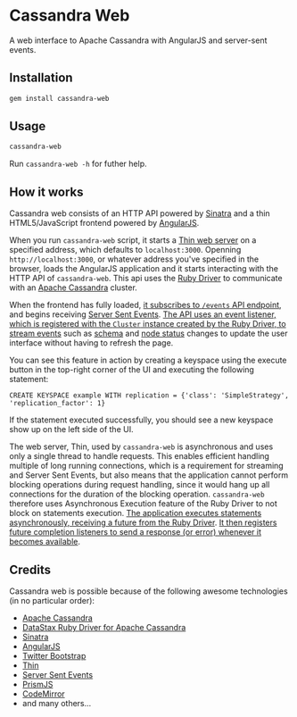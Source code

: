 # Cassandra Web

A web interface to Apache Cassandra with AngularJS and server-sent events.

## Installation

```bash
gem install cassandra-web
```

## Usage

```bash
cassandra-web
```

Run `cassandra-web -h` for futher help.

## How it works

Cassandra web consists of an HTTP API powered by [Sinatra](https://github.com/sinatra/sinatra) and a thin HTML5/JavaScript frontend powered by [AngularJS](https://angularjs.org/).

When you run `cassandra-web` script, it starts a [Thin web server](http://code.macournoyer.com/thin/) on a specified address, which defaults to `localhost:3000`. Openning `http://localhost:3000`, or whatever address you've specified in the browser, loads the AngularJS application and it starts interacting with the HTTP API of `cassandra-web`. This api uses the [Ruby Driver](http://datastax.github.io/ruby-driver/) to communicate with an [Apache Cassandra](http://cassandra.apache.org/) cluster.

When the frontend has fully loaded, [it subscribes to `/events` API endpoint](https://github.com/avalanche123/cassandra-web/blob/master/app/public/js/cassandra.js#L108), and begins receiving [Server Sent Events](http://www.w3.org/TR/2012/WD-eventsource-20120426/). [The API uses an event listener, which is registered with the `Cluster` instance created by the Ruby Driver, to stream events](https://github.com/avalanche123/cassandra-web/blob/master/app/helpers/sse.rb#L43-L56) such as [schema](https://github.com/avalanche123/cassandra-web/blob/master/app/helpers/sse.rb#L29-L39) and [node status](https://github.com/avalanche123/cassandra-web/blob/master/app/helpers/sse.rb#L13-L27) changes to update the user interface without having to refresh the page.

You can see this feature in action by creating a keyspace using the execute button in the top-right corner of the UI and executing the following statement:

```cql
CREATE KEYSPACE example WITH replication = {'class': 'SimpleStrategy', 'replication_factor': 1}
```

If the statement executed successfully, you should see a new keyspace show up on the left side of the UI.

The web server, Thin, used by `cassandra-web` is asynchronous and uses only a single thread to handle requests. This enables efficient handling multiple of long running connections, which is a requirement for streaming and Server Sent Events, but also means that the application cannot perform blocking operations during request handling, since it would hang up all connections for the duration of the blocking operation. `cassandra-web` therefore uses Asynchronous Execution feature of the Ruby Driver to not block on statements execution. [The application executes statements asynchronously, receiving a future from the Ruby Driver](https://github.com/avalanche123/cassandra-web/blob/master/app.rb#L88). [It then registers future completion listeners to send a response (or error) whenever it becomes available](https://github.com/avalanche123/cassandra-web/blob/master/app/helpers/async.rb#L7-L40).

## Credits

Cassandra web is possible because of the following awesome technologies (in no particular order):

  * [Apache Cassandra](http://cassandra.apache.org/)
  * [DataStax Ruby Driver for Apache Cassandra](http://datastax.github.io/ruby-driver/)
  * [Sinatra](https://github.com/sinatra/sinatra)
  * [AngularJS](https://angularjs.org/)
  * [Twitter Bootstrap](http://getbootstrap.com/)
  * [Thin](http://code.macournoyer.com/thin/)
  * [Server Sent Events](http://www.w3.org/TR/2012/WD-eventsource-20120426/)
  * [PrismJS](http://prismjs.com/)
  * [CodeMirror](http://codemirror.net/)
  * and many others...
